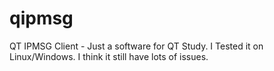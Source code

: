 # qipmsg
QT IPMSG Client - Just a software for QT Study.
I Tested it on Linux/Windows.
I think it still have lots of issues.



